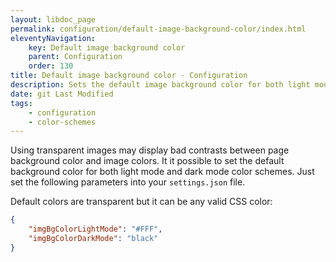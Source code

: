 ```yaml
---
layout: libdoc_page
permalink: configuration/default-image-background-color/index.html
eleventyNavigation:
    key: Default image background color
    parent: Configuration
    order: 130
title: Default image background color - Configuration
description: Sets the default image background color for both light mode and dark mode
date: git Last Modified
tags:
    - configuration
    - color-schemes
---
```

Using transparent images may display bad contrasts between page background color and image colors. It it possible to set the default background color for both light mode and dark mode color schemes. Just set the following parameters into your `settings.json` file.

Default colors are transparent but it can be any valid CSS color:

```json
{
    "imgBgColorLightMode": "#FFF",
    "imgBgColorDarkMode": "black"
}
```

